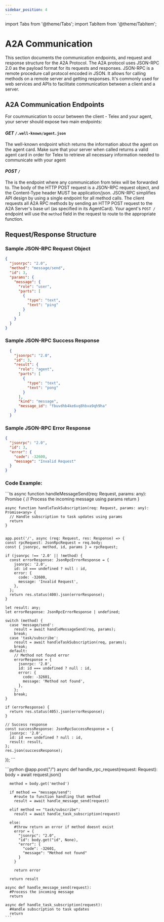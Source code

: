 ```yaml
---
sidebar_position: 4
---
```

import Tabs from '@theme/Tabs';
import TabItem from '@theme/TabItem';

# A2A Communication
This section documents the communication endpoints, and request and response structure for the A2A Protocol.
The A2A protocol uses JSON-RPC 2.0 as the payload format for its requests and responses. JSON-RPC is a remote procedure call protocol encoded in JSON. It allows for calling methods on a remote server and getting responses. It's commonly used for web services and APIs to facilitate communication between a client and a server. 

## A2A Communication Endpoints
For coummunication to occur between the client - Telex and your agent, your server should expose two main endpoints:

#### **_GET_** `/.well-known/agent.json` 

The well-known endpoint which returns the information about the agent on the agent card. Make sure that your server when called returns a valid agent card in order for Telex to retrieve all necessary information needed to communicate with your agent

#### **_POST_** `/`  
  The is the endpoint where any communication from telex will be forwarded to. The body of the HTTP POST request is a JSON-RPC request object, and the Content-Type header MUST be application/json. JSON-RPC simplifies API design by using a single endpoint for all method calls. The client requests all A2A RPC methods by sending an HTTP POST request to the A2A Server's base url (as specified in its AgentCard). Your agent's `POST /` endpoint will use the `method` field in the request to route to the appropriate function.

## Request/Response Structure

###  **Sample JSON-RPC Request Object**

  ```json
  {
    "jsonrpc": "2.0", 
    "method": "message/send", 
    "id": 3,
    "params": {
      "message": {
        "role": "user",  
        "parts": [
          {
            "type": "text",
            "text": "ping"
          }
        ]
      }
    } 
  }
  ```

###  **Sample JSON-RPC Success Response**
  ```json
    {
      "jsonrpc": "2.0", 
      "id": 3,
      "result": {
        "role": "agent",  
        "parts": [
          {
            "type": "text",
            "text": "pong"
          }
        ],
        "kind": "message",
        "message_id": "fbuvdhb4ke6vq8hbva9qh9ha"
      } 
    }
  ```

###  **Sample JSON-RPC Error Response**

  ```json
  {
    "jsonrpc": "2.0", 
    "id": 3,
    "error": {
      "code": -32600, 
      "message": "Invalid Request"
    } 
  }
  ```


### **Code Example**:

<Tabs>

  <TabItem value="typescript" label="TypeScript">
    ```ts
    async function handleMessageSend(req: Request, params: any): Promise<any> {
      // Process the incoming message using params
      return
    }

    async function handleTaskSubscription(req: Request, params: any): Promise<any> {
      // Handle subscription to task updates using params
      return
    }


    app.post('/', async (req: Request, res: Response) => {
    const rpcRequest: JsonRpcRequest = req.body;
    const { jsonrpc, method, id, params } = rpcRequest;

    if (jsonrpc !== '2.0' || !method) {
      const errorResponse: JsonRpcErrorResponse = {
        jsonrpc: '2.0',
        id: id === undefined ? null : id,
        error: {
          code: -32600,
          message: 'Invalid Request',
        },
      };
      return res.status(400).json(errorResponse);
    }

    let result: any;
    let errorResponse: JsonRpcErrorResponse | undefined;

    switch (method) {
      case 'message/send':
        result = await handleMessageSend(req, params);
        break;
      case 'task/subscribe':
        result = await handleTaskSubscription(req, params);
        break;
      default:
        // Method not found error
        errorResponse = {
          jsonrpc: '2.0',
          id: id === undefined ? null : id,
          error: {
            code: -32601,
            message: 'Method not found',
          },
        };
        break;
    }

    if (errorResponse) {
      return res.status(405).json(errorResponse);
    }

    // Success response
    const successResponse: JsonRpcSuccessResponse = {
      jsonrpc: '2.0',
      id: id === undefined ? null : id,
      result: result,
    };
    res.json(successResponse);
  });
    ```
  </TabItem>

  <TabItem value="python" label="Python" default>
    ```python
    @app.post("/")
    async def handle_rpc_request(request: Request):
      body = await request.json()

      method = body.get('method')

      if method == "message/send":
        #route to function handling that method
        result = await handle_message_send(request)

      elif method == "task/subscribe":
        result = await handle_task_subscription(request)

      else: 
        #throw return an error if method doesnt exist
        error = {
          "jsonrpc": "2.0", 
          "id": body.get("id", None),
          "error": {
            "code": -32601, 
            "message": "Method not found"
          } 
        }

        return error

      return result

    async def handle_message_send(request):
      #Process the incoming message
      return

    async def handle_task_subscription(request):
      #Handle subscription to task updates
      return
    ```
  </TabItem>
</Tabs>